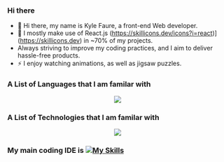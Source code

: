 ### Hi there 
- 👋 Hi there, my name is Kyle Faure, a front-end Web developer.
- 🔭 I mostly make use of React.js (https://skillicons.dev/icons?i=react)](https://skillicons.dev) in ~70% of my projects.
- Always striving to improve my coding practices, and I aim to deliver hassle-free products.
- ⚡ I enjoy watching animations, as well as jigsaw puzzles.

### A List of Languages that I am familar with
<p align="center">
  <a href="https://skillicons.dev">
    <img src="https://skillicons.dev/icons?i=html,css,js,jquery,laravel,php,py" />
  </a>
</p>

### A List of Technologies that I am familar with 
<p align="center">
  <a href="https://skillicons.dev">
    <img src="https://skillicons.dev/icons?i=docker,postman,anaconda,linux,mysql,nginx" />
  </a>
</p>

### My main coding IDE is [![My Skills](https://skillicons.dev/icons?i=vscode)](https://skillicons.dev)

<!--
**MrKkyle/MrKkyle** is a ✨ _special_ ✨ repository because its `README.md` (this file) appears on your GitHub profile.

Here are some ideas to get you started:

- 🔭 I’m currently working on ...
- 🌱 I’m currently learning ...
- 👯 I’m looking to collaborate on ...
- 🤔 I’m looking for help with ...
- 💬 Ask me about ...
- 📫 How to reach me: ...
- 😄 Pronouns: ...
- ⚡ Fun fact: ...
-->
